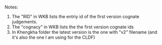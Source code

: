 Notes:
1. The "RID" in WKB lists the entriy id of the first version cognate judgements.
2. The "cognacy" in WKB lists the the first version cognate ids
3. In Khengkha folder the latest version is the one with "v2" filename (and it's also the one I am using for the CLDF)
